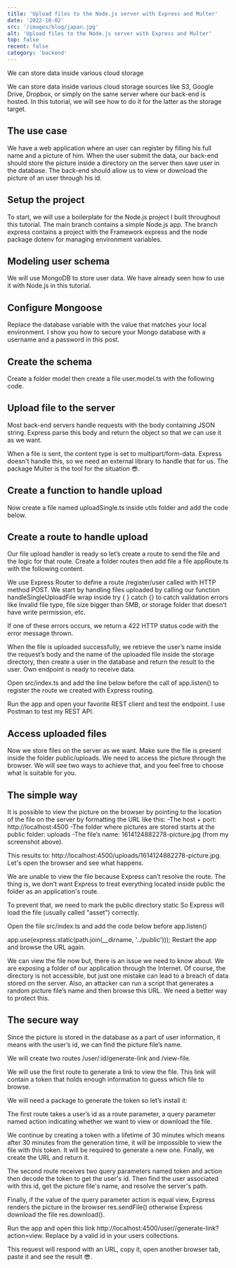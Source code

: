 ```yaml
---
title: 'Upload files to the Node.js server with Express and Multer'
date: '2022-10-02'
src: '/images/blog/japan.jpg'
alt: 'Upload files to the Node.js server with Express and Multer'
top: false
recent: false
category: 'backend'
---
```

We can store data inside various cloud storage
<!-- end -->
We can store data inside various cloud storage sources like S3, Google Drive, Dropbox, or simply on the same server where our back-end is hosted. In this tutorial, we will see how to do it for the latter as the storage target.

## The use case

We have a web application where an user can register by filling his full name and a picture of him. When the user submit the data, our back-end should store the picture inside a directory on the server then save user in the database. The back-end should allow us to view or download the picture of an user through his id.

## Setup the project

To start, we will use a boilerplate for the Node.js project I built throughout this tutorial. The main branch contains a simple Node.js app. The branch express contains a project with the Framework express and the node package dotenv for managing environment variables.

## Modeling user schema

We will use MongoDB to store user data. We have already seen how to use it with Node.js in this tutorial.

## Configure Mongoose

Replace the database variable with the value that matches your local environment. I show you how to secure your Mongo database with a username and a password in this post.

## Create the schema

Create a folder model then create a file user.model.ts with the following code.

## Upload file to the server

Most back-end servers handle requests with the body containing JSON string. Express parse this body and return the object so that we can use it as we want.

When a file is sent, the content type is set to multipart/form-data. Express doesn't handle this, so we need an external library to handle that for us. The package Multer is the tool for the situation 😎.

## Create a function to handle upload

Now create a file named uploadSingle.ts inside utils folder and add the code below.

## Create a route to handle upload

Our file upload handler is ready so let’s create a route to send the file and the logic for that route. Create a folder routes then add file a file appRoute.ts with the following content.

We use Express Router to define a route /register/user called with HTTP method POST. We start by handling files uploaded by calling our function handleSingleUploadFile wrap inside try { } catch {} to catch validation errors like Invalid file type, file size bigger than 5MB, or storage folder that doesn't have write permission, etc.

If one of these errors occurs, we return a 422 HTTP status code with the error message thrown.

When the file is uploaded successfully, we retrieve the user’s name inside the request’s body and the name of the uploaded file inside the storage directory, then create a user in the database and return the result to the user. Own endpoint is ready to receive data.

Open src/index.ts and add the line below before the call of app.listen() to register the route we created with Express routing.

Run the app and open your favorite REST client and test the endpoint. I use Postman to test my REST API.

## Access uploaded files

Now we store files on the server as we want. Make sure the file is present inside the folder public/uploads. We need to access the picture through the browser. We will see two ways to achieve that, and you feel free to choose what is suitable for you.

## The simple way

It is possible to view the picture on the browser by pointing to the location of the file on the server by formatting the URL like this:
-The host + port: http://localhost:4500
-The folder where pictures are stored starts at the public folder: uploads
-The file’s name: 1614124882278-picture.jpg (from my screenshot above).

This results to: http://localhost:4500/uploads/1614124882278-picture.jpg. Let's open the browser and see what happens.

We are unable to view the file because Express can’t resolve the route. The thing is, we don’t want Express to treat everything located inside public the folder as an application's route.

To prevent that, we need to mark the public directory static So Express will load the file (usually called "asset") correctly.

Open the file src/index.ts and add the code below before app.listen()

app.use(express.static(path.join(__dirname, '../public')));
Restart the app and browse the URL again.

We can view the file now but, there is an issue we need to know about. We are exposing a folder of our application through the Internet. Of course, the directory is not accessible, but just one mistake can lead to a breach of data stored on the server. Also, an attacker can run a script that generates a random picture file’s name and then browse this URL. We need a better way to protect this.

## The secure way

Since the picture is stored in the database as a part of user information, it means with the user’s id, we can find the picture file’s name.

We will create two routes /user/:id/generate-link and /view-file.

We will use the first route to generate a link to view the file. This link will contain a token that holds enough information to guess which file to browse.

We will need a package to generate the token so let’s install it:

The first route takes a user’s id as a route parameter, a query parameter named action indicating whether we want to view or download the file.

We continue by creating a token with a lifetime of 30 minutes which means after 30 minutes from the generation time, it will be impossible to view the file with this token. It will be required to generate a new one. Finally, we create the URL and return it.

The second route receives two query parameters named token and action then decode the token to get the user's id. Then find the user associated with this id, get the picture file's name, and resolve the server's path.

Finally, if the value of the query parameter action is equal view, Express renders the picture in the browser res.sendFile() otherwise Express download the file res.download().

Run the app and open this link http://localhost:4500/user/<userId>/generate-link?action=view. Replace <userId> by a valid id in your users collections.

This request will respond with an URL, copy it, open another browser tab, paste it and see the result 😎.